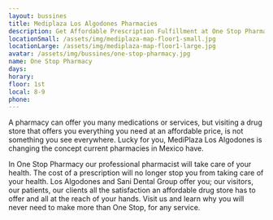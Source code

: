 ```yaml
---
layout: bussines
title: Mediplaza Los Algodones Pharmacies
description: Get Affordable Prescription Fulfillment at One Stop Pharmacy Located at Mediplaza Los Algodones in Mexico. Find Everything You Need for Your Post Treatment Care and Get the Best Guidance from Our Experts.
locationSmall: /assets/img/mediplaza-map-floor1-small.jpg
locationLarge: /assets/img/mediplaza-map-floor1-large.jpg
avatar: /assets/img/bussines/one-stop-pharmacy.jpg
name: One Stop Pharmacy
days:
horary: 
floor: 1st
local: 8-9
phone: 
---
```

A pharmacy can offer you many medications or services, but visiting a drug store that offers you everything you need at an affordable price, is not something you see everywhere. Lucky for you, MediPlaza Los Algodones is changing the concept current pharmacies in Mexico have.

In One Stop Pharmacy our professional pharmacist will take care of your health. The cost of a prescription will no longer stop you from taking care of your health.
Los Algodones and Sani Dental Group offer you; our visitors, our patients, our clients all the satisfaction an affordable drug store has to offer and all at the reach of your hands. Visit us and learn why you will never need to make more than One Stop, for any service.